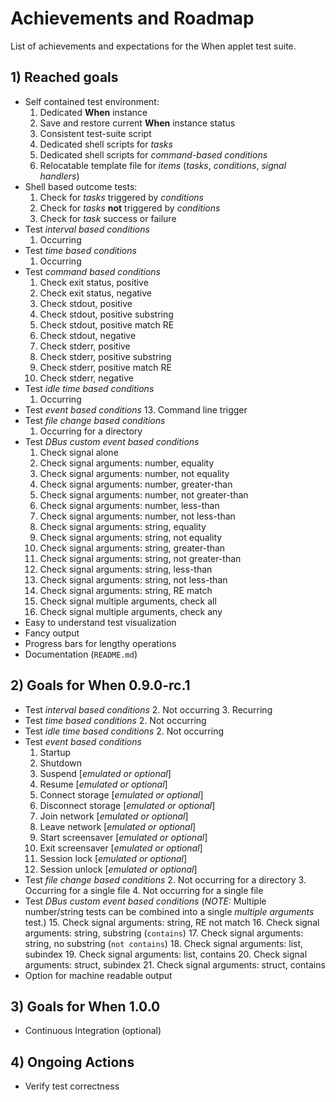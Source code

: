 # Achievements and Roadmap

List of achievements and expectations for the When applet test suite.


## 1) Reached goals

* Self contained test environment:
  1. Dedicated **When** instance
  2. Save and restore current **When** instance status
  3. Consistent test-suite script
  4. Dedicated shell scripts for *tasks*
  5. Dedicated shell scripts for *command-based conditions*
  6. Relocatable template file for *items* (*tasks*, *conditions*, *signal handlers*)
* Shell based outcome tests:
  1. Check for *tasks* triggered by *conditions*
  2. Check for *tasks* **not** triggered by *conditions*
  3. Check for *task* success or failure
* Test *interval based conditions*
  1. Occurring
* Test *time based conditions*
  1. Occurring
* Test *command based conditions*
  1. Check exit status, positive
  2. Check exit status, negative
  3. Check stdout, positive
  4. Check stdout, positive substring
  5. Check stdout, positive match RE
  6. Check stdout, negative
  7. Check stderr, positive
  8. Check stderr, positive substring
  9. Check stderr, positive match RE
  10. Check stderr, negative
* Test *idle time based conditions*
  1. Occurring
* Test *event based conditions*
  13. Command line trigger
* Test *file change based conditions*
  1. Occurring for a directory
* Test *DBus custom event based conditions*
  1. Check signal alone
  2. Check signal arguments: number, equality
  3. Check signal arguments: number, not equality
  4. Check signal arguments: number, greater-than
  5. Check signal arguments: number, not greater-than
  6. Check signal arguments: number, less-than
  7. Check signal arguments: number, not less-than
  8. Check signal arguments: string, equality
  9. Check signal arguments: string, not equality
  10. Check signal arguments: string, greater-than
  11. Check signal arguments: string, not greater-than
  12. Check signal arguments: string, less-than
  13. Check signal arguments: string, not less-than
  14. Check signal arguments: string, RE match
  22. Check signal multiple arguments, check all
  23. Check signal multiple arguments, check any
* Easy to understand test visualization
* Fancy output
* Progress bars for lengthy operations
* Documentation (`README.md`)


## 2) Goals for When 0.9.0-rc.1

* Test *interval based conditions*
  2. Not occurring
  3. Recurring
* Test *time based conditions*
  2. Not occurring
* Test *idle time based conditions*
  2. Not occurring
* Test *event based conditions*
  1. Startup
  2. Shutdown
  3. Suspend [*emulated or optional*]
  4. Resume [*emulated or optional*]
  5. Connect storage [*emulated or optional*]
  6. Disconnect storage [*emulated or optional*]
  7. Join network [*emulated or optional*]
  8. Leave network [*emulated or optional*]
  9. Start screensaver [*emulated or optional*]
  10. Exit screensaver [*emulated or optional*]
  11. Session lock [*emulated or optional*]
  12. Session unlock [*emulated or optional*]
* Test *file change based conditions*
  2. Not occurring for a directory
  3. Occurring for a single file
  4. Not occurring for a single file
* Test *DBus custom event based conditions* (*NOTE:* Multiple number/string tests can be combined into a single *multiple arguments* test.)
  15. Check signal arguments: string, RE not match
  16. Check signal arguments: string, substring (`contains`)
  17. Check signal arguments: string, no substring (`not contains`)
  18. Check signal arguments: list, subindex
  19. Check signal arguments: list, contains
  20. Check signal arguments: struct, subindex
  21. Check signal arguments: struct, contains
* Option for machine readable output


## 3) Goals for When 1.0.0

* Continuous Integration (optional)


## 4) Ongoing Actions

* Verify test correctness
